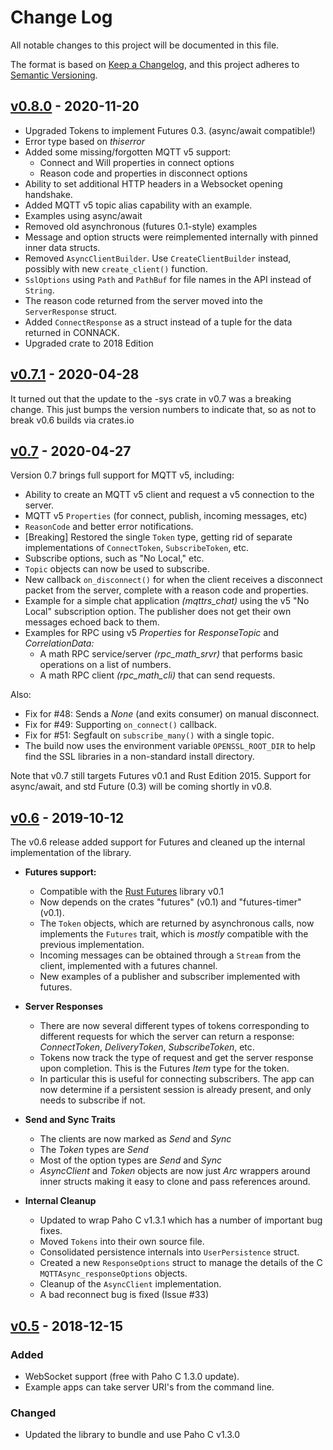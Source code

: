 # Change Log
All notable changes to this project will be documented in this file.

The format is based on [Keep a Changelog](https://keepachangelog.com/en/1.0.0/), and this project adheres to [Semantic Versioning](https://semver.org/spec/v2.0.0.html).

## [v0.8.0](https://github.com/eclipse/paho.mqtt.rust/compare/v0.7.1..v0.8.0) - 2020-11-20

- Upgraded Tokens to implement Futures 0.3. (async/await compatible!)
- Error type based on _thiserror_
- Added some missing/forgotten MQTT v5 support:
    - Connect and Will properties in connect options
    - Reason code and properties in disconnect options
- Ability to set additional HTTP headers in a Websocket opening handshake.
- Added MQTT v5 topic alias capability with an example.
- Examples using async/await
- Removed old asynchronous (futures 0.1-style) examples
- Message and option structs were reimplemented internally with pinned inner data structs.
- Removed `AsyncClientBuilder`. Use `CreateClientBuilder` instead, possibly with new `create_client()` function.
- `SslOptions` using `Path` and `PathBuf` for file names in the API instead of `String`. 
- The reason code returned from the server moved into the `ServerResponse` struct.
- Added `ConnectResponse` as a struct instead of a tuple for the data returned in CONNACK.
- Upgraded crate to 2018 Edition 

## [v0.7.1](https://github.com/eclipse/paho.mqtt.rust/compare/v0.7..v0.7.1) - 2020-04-28

It turned out that the update to the -sys crate in v0.7 was a breaking change. This just bumps the version numbers to indicate that, so as not to break v0.6 builds via crates.io

## [v0.7](https://github.com/eclipse/paho.mqtt.rust/compare/v0.6..v0.7) - 2020-04-27

Version 0.7 brings full support for MQTT v5, including:

- Ability to create an MQTT v5 client and request a v5 connection to the server.
- MQTT v5 `Properties` (for connect, publish, incoming messages, etc)
- `ReasonCode` and better error notifications.
- [Breaking] Restored the single `Token` type, getting rid of separate implementations of `ConnectToken`, `SubscribeToken`, etc.
- Subscribe options, such as "No Local," etc.
- `Topic` objects can now be used to subscribe.
- New callback `on_disconnect()` for when the client receives a disconnect packet from the server, complete with a reason code and properties.
- Example for a simple chat application _(mqttrs_chat)_ using the v5 "No Local" subscription option. The publisher does not get their own messages echoed back to them.
 - Examples for RPC using v5 _Properties_ for _ResponseTopic_ and _CorrelationData:_
     - A math RPC service/server _(rpc_math_srvr)_ that performs basic operations on a list of numbers. 
     - A math RPC client  _(rpc_math_cli)_ that can send requests.

Also:

- Fix for #48: Sends a _None_ (and exits consumer) on manual disconnect.
- Fix for #49: Supporting `on_connect()` callback.
- Fix for #51: Segfault on `subscribe_many()` with a single topic.
- The build now uses the environment variable `OPENSSL_ROOT_DIR` to help find the SSL libraries in a non-standard install directory.

Note that v0.7 still targets Futures v0.1 and Rust Edition 2015. Support for async/await, and std Future (0.3) will be coming shortly in v0.8.


## [v0.6](https://github.com/eclipse/paho.mqtt.rust/compare/v0.5..v0.6) - 2019-10-12

The v0.6 release added support for Futures and cleaned up the internal implementation of the library. 

- **Futures support:**
    - Compatible with the [Rust Futures](https://docs.rs/futures/0.1.25/futures/) library v0.1
    - Now depends on the crates "futures" (v0.1) and "futures-timer" (v0.1).
    - The `Token` objects, which are returned by asynchronous calls, now implements the `Futures` trait, which is _mostly_ compatible with the previous implementation.
    - Incoming messages can be obtained through a `Stream` from the client, implemented with a futures channel.
    - New examples of a publisher and subscriber implemented with futures.

- **Server Responses**
    - There are now several different types of tokens corresponding to different requests for which the server can return a response: _ConnectToken_, _DeliveryToken_, _SubscribeToken_, etc. 
    - Tokens now track the type of request and get the server response upon completion. This is the Futures _Item_ type for the token.
    - In particular this is useful for connecting subscribers. The app can now determine if a persistent session is already present, and only needs to subscribe if not.
    
- **Send and Sync Traits**
    - The clients are now marked as _Send_ and _Sync_
    - The _Token_ types are _Send_
    - Most of the option types are _Send_ and _Sync_
    - _AsyncClient_ and _Token_ objects are now just _Arc_ wrappers around inner structs making it easy to clone and pass references around.
    
- **Internal Cleanup**
    - Updated to wrap Paho C v1.3.1 which has a number of important bug fixes.
    - Moved `Tokens` into their own source file.
    - Consolidated persistence internals into `UserPersistence` struct.
    - Created a new `ResponseOptions` struct to manage the details of the C `MQTTAsync_responseOptions` objects.
    - Cleanup of the `AsyncClient` implementation.
    - A bad reconnect bug is fixed (Issue #33)


## [v0.5](https://github.com/eclipse/paho.mqtt.rust/compare/v0.4..v0.5) - 2018-12-15

### Added

- WebSocket support (free with Paho C 1.3.0 update).
- Example apps can take server URI's from the command line.

### Changed

- Updated the library to bundle and use Paho C v1.3.0


